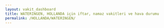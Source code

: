 ```yaml
---
layout: vakit_dashboard
title: WATERINGEN, HOLLANDA için iftar, namaz vakitleri ve hava durumu - ilçe/eyalet seç
permalink: /HOLLANDA/WATERINGEN/
---
```


<script type="text/javascript">
  var GLOBAL_COUNTRY = 'HOLLANDA';
  var GLOBAL_CITY = 'WATERINGEN';
  var GLOBAL_STATE = '';
  var lat = 72;
  var lon = 21;
</script>
